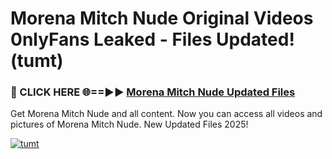 # Morena Mitch Nude Original Videos 0nlyFans Leaked - Files Updated! (tumt)

<h3>🔴 CLICK HERE 🌐==►► <a href="https://tinyurl.com/52m3yx9h" rel="nofollow">Morena Mitch Nude Updated Files</a></h3>

Get Morena Mitch Nude and all content. Now you can access all videos and pictures of Morena Mitch Nude. New Updated Files 2025!

[![tumt](https://i.imgur.com/TnHtlc8.gif)](https://tinyurl.com/52m3yx9h)
